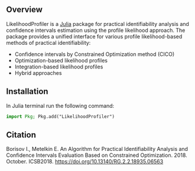 ## Overview

LikelihoodProfiler is a [Julia](https://julialang.org/downloads/) package for practical identifiability analysis and confidence intervals estimation using the profile likelihood approach. The package provides a unified interface for various profile likelihood-based methods of practical identifiability: 
- Confidence intervals by Constrained Optimization method (CICO)
- Optimization-based likelihood profiles
- Integration-based likelihood profiles
- Hybrid approaches

## Installation

In Julia terminal run the following command:

```julia
import Pkg; Pkg.add("LikelihoodProfiler")
```

## Citation

Borisov I., Metelkin E. An Algorithm for Practical Identifiability Analysis and Confidence Intervals Evaluation Based on Constrained Optimization. 2018. October. ICSB2018. https://doi.org/10.13140/RG.2.2.18935.06563
